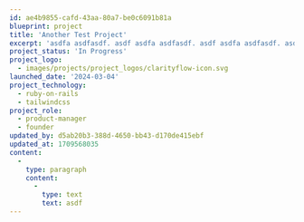 ```yaml
---
id: ae4b9855-cafd-43aa-80a7-be0c6091b81a
blueprint: project
title: 'Another Test Project'
excerpt: 'asdfa asdfasdf. asdf asdfa asdfasdf. asdf asdfa asdfasdf. asdf asdfa asdfasdf. asdf asdfa asdfasdf. asdf asdfa asdfasdf. asdf asdfa asdfasdf. asdf asdfa asdfasdf. asdf asdfa asdfasdf. asdf asdfa asdfasdf. asdf'
project_status: 'In Progress'
project_logo:
  - images/projects/project_logos/clarityflow-icon.svg
launched_date: '2024-03-04'
project_technology:
  - ruby-on-rails
  - tailwindcss
project_role:
  - product-manager
  - founder
updated_by: d5ab20b3-388d-4650-bb43-d170de415ebf
updated_at: 1709568035
content:
  -
    type: paragraph
    content:
      -
        type: text
        text: asdf
---
```

